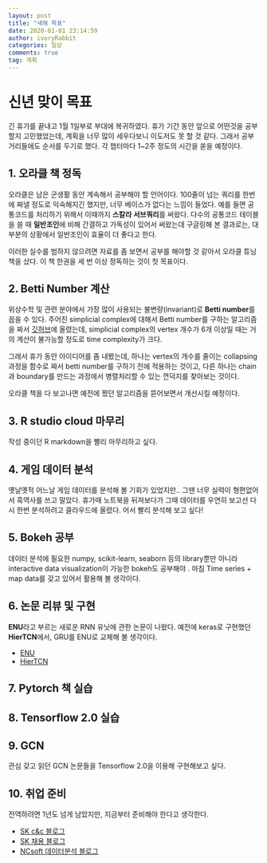 ```yaml
---
layout: post
title: "새해 목표"
date: 2020-01-01 23:14:59
author: ivoryRabbit
categories: 일상
comments: true
tag: 계획
---
```



# 신년 맞이 목표

긴 휴가를 끝내고 1월 1일부로 부대에 복귀하였다. 휴가 기간 동안 앞으로 어떤것을 공부할지 고민했었는데, 계획을 너무 많이 세우다보니 이도저도 못 할 것 같다. 그래서 공부거리들에도 순서를 두기로 했다. 각 챕터마다 1~2주 정도의 시간을 쏟을 예정이다.

## 1. 오라클 책 정독

오라클은 남은 군생활 동안 계속해서 공부해야 할 언어이다. 100줄이 넘는 쿼리를 한번에 짜낼 정도로 익숙해지긴 했지만, 너무 베이스가 없다는 느낌이 들었다. 예를 들면 공통코드를 처리하기 위해서 이때까지 **스칼라 서브쿼리**를 써왔다. 다수의 공통코드 테이블을 쓸 때 **일반조인**에 비해 간결하고 가독성이 있어서 써왔는데 구글링해 본 결과로는, 대부분의 상황에서 일반조인이 효율이 더 좋다고 한다.

이러한 실수를 범하지 않으려면 자료를 좀 보면서 공부를 해야할 것 같아서 오라클 튜닝 책을 샀다. 이 책 한권을 세 번 이상 정독하는 것이 첫 목표이다.

## 2. Betti Number 계산

위상수학 및 관련 분야에서 가장 많이 사용되는 불변량(invariant)로 **Betti number**를 꼽을 수 있다. 주어진 simplicial complex에 대해서 Betti number를 구하는 알고리즘을 짜서 [깃허브](https://github.com/ivoryRabbit/Mathematics/blob/master/compute%20betti%20number.py)에 올렸는데, simplicial complex의 vertex 개수가 6개 이상일 때는 거의 계산이 불가능할 정도로 time complexity가 크다.

그래서 휴가 동안 아이디어를 좀 내봤는데, 하나는 vertex의 개수를 줄이는 collapsing 과정을 함수로 짜서 betti number를 구하기 전에 적용하는 것이고, 다른 하나는 chain과 boundary를 만드는 과정에서 병렬처리할 수 있는 껀덕지를 찾아보는 것이다.

오라클 책을 다 보고나면 예전에 짰던 알고리즘을 뜯어보면서 개선시킬 예정이다.

## 3. R studio cloud 마무리

작성 중이던 R markdown을 빨리 마무리하고 싶다.

## 4. 게임 데이터 분석

옛날옛적 어느날 게임 데이터를 분석해 볼 기회가 있었지만.. 그땐 너무 실력이 형편없어서 흑역사를 쓰고 말았다. 휴가때 노트북을 뒤져보다가 그때 데이터를 우연히 보고선 다시 한번 분석하려고 클라우드에 올렸다. 어서 빨리 분석해 보고 싶다!

## 5. Bokeh 공부

데이터 분석에 필요한 numpy, scikit-learn, seaborn 등의 library뿐만 아니라 interactive data visualization이 가능한 bokeh도 공부해야 . 마침 Time series + map data를 갖고 있어서 활용해 볼 생각이다.

## 6. 논문 리뷰 및 구현

**ENU**라고 부르는 새로운 RNN 유닛에 관한 논문이 나왔다. 예전에 keras로 구현했던 **HierTCN**에서, GRU를 ENU로 교체해 볼 생각이다.

- [ENU](https://arxiv.org/abs/1912.07589v1?fbclid=IwAR0-fbEQ7EsZj73xrO3C5KQz7K9w6WasoQQkg4P1zzt_yxsgeC-1Dtvsg7M)
- [HierTCN](https://arxiv.org/abs/1904.04381)

## 7. Pytorch 책 실습

## 8. Tensorflow 2.0 실습

## 9. GCN

관심 갖고 읽던 GCN 논문들을 Tensorflow 2.0을 이용해 구현해보고 싶다.

## 10. 취업 준비

전역하려면 1년도 넘게 남았지만, 지금부터 준비해야 한다고 생각한다.

- [SK c&c 블로그](https://blog.skcc.com/)
- [SK 채용 블로그](https://www.skcareersjournal.com/)
- [NCsoft 데이터분석 블로그](https://danbi-ncsoft.github.io/)
